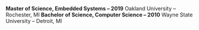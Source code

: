 **Master of Science, Embedded Systems – 2019** Oakland University – Rochester, MI
**Bachelor of Science, Computer Science – 2010** Wayne State University – Detroit, MI